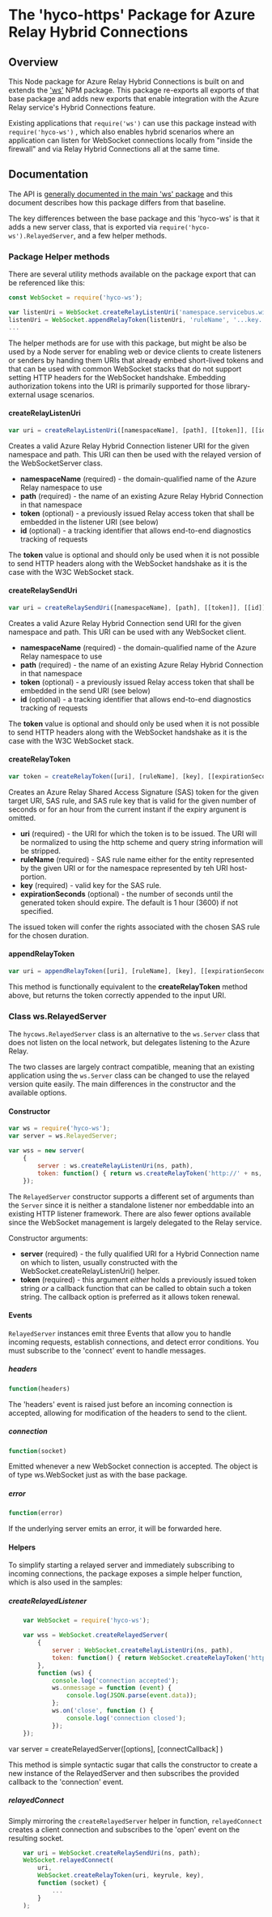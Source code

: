 # The 'hyco-https' Package for Azure Relay Hybrid Connections

## Overview

This Node package for Azure Relay Hybrid Connections is built on and extends the 
['ws'](https://www.npmjs.com/package/ws) NPM package. This package 
re-exports all exports of that base package and adds new exports that enable 
integration with the Azure Relay service's Hybrid Connections feature. 

Existing applications that `require('ws')` can use this package instead 
with `require('hyco-ws')` , which also enables hybrid scenarios where an 
application can listen for WebSocket connections locally from "inside the firewall"
and via Relay Hybrid Connections all at the same time.
  
## Documentation

The API is [generally documented in the main 'ws' package](https://github.com/websockets/ws/blob/master/doc/ws.md)
and this document describes how this package differs from that baseline. 

The key differences between the base package and this 'hyco-ws' is that it adds 
a new server class, that is exported via `require('hyco-ws').RelayedServer`,
and a few helper methods.

### Package Helper methods

There are several utility methods available on the package export that can be 
referenced like this:

``` JavaScript
const WebSocket = require('hyco-ws');

var listenUri = WebSocket.createRelayListenUri('namespace.servicebus.windows.net', 'path');
listenUri = WebSocket.appendRelayToken(listenUri, 'ruleName', '...key...')
...

```

The helper methods are for use with this package, but might be also be used by a Node server 
for enabling web or device clients to create listeners or senders by handing them URIs that
already embed short-lived tokens and that can be used with common WebSocket stacks that do 
not support setting HTTP headers for the WebSocket handshake. Embedding authorization tokens
into the URI is primarily supported for those library-external usage scenarios. 

#### createRelayListenUri
``` JavaScript
var uri = createRelayListenUri([namespaceName], [path], [[token]], [[id]])
```

Creates a valid Azure Relay Hybrid Connection listener URI for the given namespace and path. This 
URI can then be used with the relayed version of the WebSocketServer class.

- **namespaceName** (required) - the domain-qualified name of the Azure Relay namespace to use
- **path** (required) - the name of an existing Azure Relay Hybrid Connection in that namespace
- **token** (optional) - a previously issued Relay access token that shall be embedded in
                         the listener URI (see below)
- **id** (optional) - a tracking identifier that allows end-to-end diagnostics tracking of requests

The **token** value is optional and should only be used when it is not possible to send HTTP 
headers along with the WebSocket handshake as it is the case with the W3C WebSocket stack.                  


#### createRelaySendUri 
``` JavaScript
var uri = createRelaySendUri([namespaceName], [path], [[token]], [[id]])
```

Creates a valid Azure Relay Hybrid Connection send URI for the given namespace and path. This 
URI can be used with any WebSocket client.

- **namespaceName** (required) - the domain-qualified name of the Azure Relay namespace to use
- **path** (required) - the name of an existing Azure Relay Hybrid Connection in that namespace
- **token** (optional) - a previously issued Relay access token that shall be embedded in
                         the send URI (see below)
- **id** (optional) - a tracking identifier that allows end-to-end diagnostics tracking of requests

The **token** value is optional and should only be used when it is not possible to send HTTP 
headers along with the WebSocket handshake as it is the case with the W3C WebSocket stack.                   


#### createRelayToken 
``` JavaScript
var token = createRelayToken([uri], [ruleName], [key], [[expirationSeconds]])
```

Creates an Azure Relay Shared Access Signature (SAS) token for the given target URI, SAS rule, 
and SAS rule key that is valid for the given number of seconds or for an hour from the current 
instant if the expiry argunent is omitted.

- **uri** (required) - the URI for which the token is to be issued. The URI will be normalized to 
                       using the http scheme and query string information will be stripped.
- **ruleName** (required) - SAS rule name either for the entity represented by the given URI or 
                            for the namespace represented by teh URI host-portion.
- **key** (required) - valid key for the SAS rule. 
- **expirationSeconds** (optional) - the number of seconds until the generated token should expire. 
                            The default is 1 hour (3600) if not specified.

The issued token will confer the rights associated with the chosen SAS rule for the chosen duration.

#### appendRelayToken
``` JavaScript
var uri = appendRelayToken([uri], [ruleName], [key], [[expirationSeconds]])
```

This method is functionally equivalent to the **createRelayToken** method above, but
returns the token correctly appended to the input URI.

### Class ws.RelayedServer

The `hycows.RelayedServer` class is an alternative to the `ws.Server`
class that does not listen on the local network, but delegates listening to the Azure Relay.

The two classes are largely contract compatible, meaning that an existing application using 
the `ws.Server` class can be changed to use the relayed version quite easily. The 
main differences in the constructor and the available options.

#### Constructor  

``` JavaScript 
var ws = require('hyco-ws');
var server = ws.RelayedServer;

var wss = new server(
    {
        server : ws.createRelayListenUri(ns, path),
        token: function() { return ws.createRelayToken('http://' + ns, keyrule, key); }
    });
```

The `RelayedServer` constructor supports a different set of arguments than the 
`Server` since it is neither a standalone listener nor embeddable into an existing HTTP
listener framework. There are also fewer options available since the WebSocket management is 
largely delegated to the Relay service.

Constructor arguments:

- **server** (required) - the fully qualified URI for a Hybrid Connection name on which to listen, usually
                          constructed with the WebSocket.createRelayListenUri() helper.
- **token** (required) - this argument *either* holds a previously issued token string *or* a callback
                         function that can be called to obtain such a token string. The callback option
                         is preferred as it allows token renewal.

#### Events

`RelayedServer` instances emit three Events that allow you to handle incoming requests, establish 
connections, and detect error conditions. You must subscribe to the 'connect' event to handle 
messages. 

##### headers
``` JavaScript 
function(headers)
```

The 'headers' event is raised just before an incoming connection is accepted, allowing
for modification of the headers to send to the client. 

##### connection
``` JavaScript
function(socket)
```

Emitted whenever a new WebSocket connection is accepted. The object is of type ws.WebSocket 
just as with the base package.


##### error
``` JavaScript
function(error)
```

If the underlying server emits an error, it will be forwarded here.  

#### Helpers

To simplify starting a relayed server and immediately subscribing to incoming connections,
the package exposes a simple helper function, which is also used in the samples:

##### createRelayedListener

``` JavaScript
    var WebSocket = require('hyco-ws');

    var wss = WebSocket.createRelayedServer(
        {
            server : WebSocket.createRelayListenUri(ns, path),
            token: function() { return WebSocket.createRelayToken('http://' + ns, keyrule, key); }
        }, 
        function (ws) {
            console.log('connection accepted');
            ws.onmessage = function (event) {
                console.log(JSON.parse(event.data));
            };
            ws.on('close', function () {
                console.log('connection closed');
            });       
    });
``` 

var server = createRelayedServer([options], [connectCallback] )

This method is simple syntactic sugar that calls the constructor to create a new 
instance of the RelayedServer and then subscribes the provided callback 
to the 'connection' event.
 
##### relayedConnect

Simply mirroring the `createRelayedServer` helper in function, `relayedConnect`
creates a client connection and subscribes to the 'open' event on the 
resulting socket.

``` JavaScript
    var uri = WebSocket.createRelaySendUri(ns, path);
    WebSocket.relayedConnect(
        uri,
        WebSocket.createRelayToken(uri, keyrule, key),
        function (socket) {
            ...
        }
    );
```
